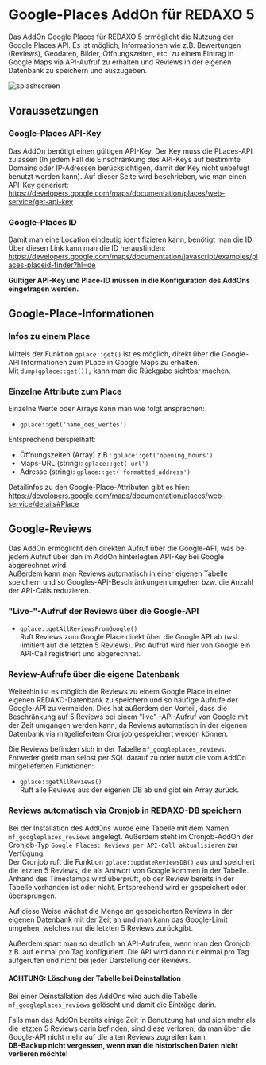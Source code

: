 # Google-Places AddOn für REDAXO 5
Das AddOn Google Places für REDAXO 5 ermöglicht die Nutzung der Google Places API. Es ist möglich, Informationen wie
z.B. Bewertungen (Reviews), Geodaten, Bilder, Öffnungszeiten, etc. zu einem Eintrag in Google Maps via API-Aufruf zu
erhalten und Reviews in der eigenen Datenbank zu speichern und auszugeben.

![splashscreen](https://user-images.githubusercontent.com/16903055/140534021-cd09791c-9dc5-4c11-8f40-d16e72b43cf8.jpg)

## Voraussetzungen

### Google-Places API-Key

Das AddOn benötigt einen gültigen API-Key. Der Key muss die PLaces-API zulassen (In jedem Fall die Einschränkung des
API-Keys auf bestimmte Domains oder IP-Adressen berücksichtigen, damit der Key nicht unbefugt benutzt werden kann). Auf
dieser Seite wird beschrieben, wie man einen API-Key generiert:<br>
https://developers.google.com/maps/documentation/places/web-service/get-api-key

### Google-Places ID

Damit man eine Location eindeutig identifizieren kann, benötigt man die ID. Über diesen Link kann man die ID
herausfinden:<br>
https://developers.google.com/maps/documentation/javascript/examples/places-placeid-finder?hl=de

__Gültiger API-Key und Place-ID müssen in die Konfiguration des AddOns eingetragen werden.__

## Google-Place-Informationen

### Infos zu einem Place

Mittels der Funktion `gplace::get()` ist es möglich, direkt über die Google-API Informationen zum PLace in Google Maps
zu erhalten.
<br>Mit `dump(gplace::get());` kann man die Rückgabe sichtbar machen.

### Einzelne Attribute zum Place

Einzelne Werte oder Arrays kann man wie folgt ansprechen:<br>

- `gplace::get('name_des_wertes')`

Entsprechend beispielhaft:

- Öffnungszeiten (Array) z.B.: `gplace::get('opening_hours')`<br>
- Maps-URL (string): `gplace::get('url')`<br>
- Adresse (string): `gplace::get('formatted_address')`

Detailinfos zu den Google-Place-Attributen gibt es hier:<br>
https://developers.google.com/maps/documentation/places/web-service/details#Place

## Google-Reviews

Das AddOn ermöglicht den direkten Aufruf über die Google-API, was bei jedem Aufruf über den im AddOn hinterlegten
API-Key bei Google abgerechnet wird.<br>
Außerdem kann man Reviews automatisch in einer eigenen Tabelle speichern und so Googles-API-Beschränkungen umgehen bzw.
die Anzahl der API-Calls reduzieren.

### "Live-"-Aufruf der Reviews über die Google-API

- `gplace::getAllReviewsFromGoogle()`<br>
  Ruft Reviews zum Google Place direkt über die Google API ab (wsl. limitiert auf die letzten 5 Reviews). Pro Aufruf
  wird hier von Google ein API-Call registriert und abgerechnet.

### Review-Aufrufe über die eigene Datenbank

Weiterhin ist es möglich die Reviews zu einem Google Place in einer eigenen REDAXO-Datenbank zu speichern und so häufige
Aufrufe der Google-API zu vermeiden. Dies hat außerdem den Vorteil, dass die Beschränkung auf 5 Reviews bei einem "live"
-API-Aufruf von Google mit der Zeit umgangen werden kann, da Reviews automatisch in der eigenen Datenbank via
mitgeliefertem Cronjob gespeichert werden können.

Die Reviews befinden sich in der Tabelle `mf_googleplaces_reviews`. Entweder greift man selbst per SQL darauf zu oder
nutzt die vom AddOn mitgelieferten Funktionen:

- `gplace::getAllReviews()` <br>
  Ruft alle Reviews aus der eigenen DB ab und gibt ein Array zurück.

### Reviews automatisch via Cronjob in REDAXO-DB speichern

Bei der Installation des AddOns wurde eine Tabelle mit dem Namen `mf_googleplaces_reviews` angelegt. Außerdem steht im
Cronjob-AddOn der Cronjob-Typ `Google Places: Reviews per API-Call aktualisieren` zur Verfügung.<br>
Der Cronjob ruft die Funktion `gplace::updateReviewsDB()` aus und speichert die letzten 5 Reviews, die als Antwort von
Google kommen in der Tabelle. Anhand des Timestamps wird überprüft, ob der Review bereits in der Tabelle vorhanden ist
oder nicht. Entsprechend wird er gespeichert oder übersprungen.

Auf diese Weise wächst die Menge an gespeicherten Reviews in der eigenen Datenbank mit der Zeit an und man kann das
Google-Limit umgehen, welches nur die letzten 5 Reviews zurückgibt.

Außerdem spart man so deutlich an API-Aufrufen, wenn man den Cronjob z.B. auf einmal pro Tag konfiguriert. Die API wird
dann nur einmal pro Tag aufgerufen und nicht bei jeder Darstellung der Reviews.

#### ACHTUNG: Löschung der Tabelle bei Deinstallation

Bei einer Deinstallation des AddOns wird auch die Tabelle `mf_googleplaces_reviews` gelöscht und damit die Einträge
darin.

Falls man das AddOn bereits einige Zeit in Benutzung hat und sich mehr als die letzten 5 Reviews darin befinden, sind
diese verloren, da man über die Google-API nicht mehr auf die alten Reviews zugreifen kann.
<br>__DB-Backup nicht vergessen, wenn man die historischen Daten nicht verlieren möchte!__
